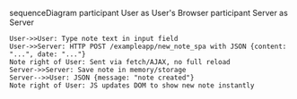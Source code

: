 sequenceDiagram
    participant User as User's Browser
    participant Server as Server

    User->>User: Type note text in input field
    User->>Server: HTTP POST /exampleapp/new_note_spa with JSON {content: "...", date: "..."}
    Note right of User: Sent via fetch/AJAX, no full reload
    Server->>Server: Save note in memory/storage
    Server-->>User: JSON {message: "note created"}
    Note right of User: JS updates DOM to show new note instantly
